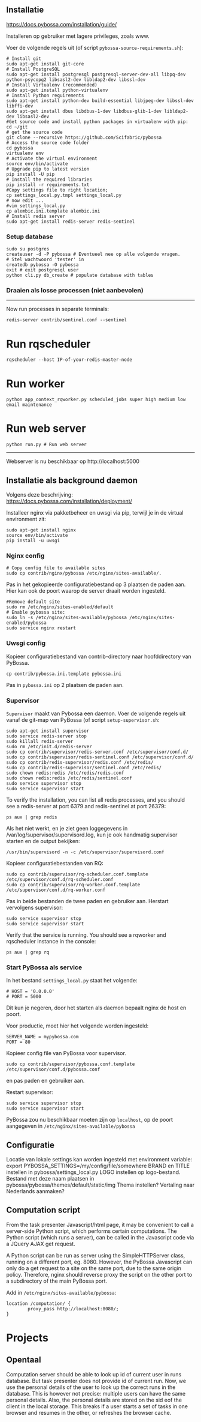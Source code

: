 ## Installatie
https://docs.pybossa.com/installation/guide/

Installeren op gebruiker met lagere privileges, zoals www.

Voer de volgende regels uit (of script `pybossa-source-requirements.sh`):

```
# Install git
sudo apt-get install git-core
# Install PostgreSQL
sudo apt-get install postgresql postgresql-server-dev-all libpq-dev python-psycopg2 libsasl2-dev libldap2-dev libssl-dev
# Install Virtualenv (recommended)
sudo apt-get install python-virtualenv
# Install Python requirements
sudo apt-get install python-dev build-essential libjpeg-dev libssl-dev libffi-dev
sudo apt-get install dbus libdbus-1-dev libdbus-glib-1-dev libldap2-dev libsasl2-dev
#Get source code and install python packages in virtualenv with pip:
cd ~/git
# get the source code
git clone --recursive https://github.com/Scifabric/pybossa
# Access the source code folder
cd pybossa
virtualenv env
# Activate the virtual environment
source env/bin/activate
# Upgrade pip to latest version
pip install -U pip
# Install the required libraries
pip install -r requirements.txt
#Copy settings file to right location;
cp settings_local.py.tmpl settings_local.py
# now edit ...
#vim settings_local.py
cp alembic.ini.template alembic.ini
# Install redis server
sudo apt-get install redis-server redis-sentinel
```

### Setup database

```
sudo su postgres
createuser -d -P pybossa # Eventueel nee op alle volgende vragen.
# Stel wachtwoord 'tester' in
createdb pybossa -O pybossa
exit # exit postgresql user
python cli.py db_create # populate database with tables
```

### Draaien als losse processen (niet aanbevolen)
------

Now run processes in separate terminals:

```
redis-server contrib/sentinel.conf --sentinel
```


# Run rqscheduler
```
rqscheduler --host IP-of-your-redis-master-node
```

# Run worker
```
python app_context_rqworker.py scheduled_jobs super high medium low email maintenance
```


# Run web server
```
python run.py # Run web server
```
-----

Webserver is nu beschikbaar op http://localhost:5000


## Installatie als background daemon
Volgens deze beschrijving: https://docs.pybossa.com/installation/deployment/


Installeer nginx via pakketbeheer en uwsgi via pip, terwijl je in de virtual environment zit:
```
sudo apt-get install nginx
source env/bin/activate
pip install -u uwsgi
```

### Nginx config

```
# Copy config file to available sites
sudo cp contrib/nginx/pybossa /etc/nginx/sites-available/.
```
Pas in het gekopieerde configuratiebestand op 3 plaatsen de paden aan.
Hier kan ook de poort waarop de server draait worden ingesteld.

```
#Remove default site
sudo rm /etc/nginx/sites-enabled/default
# Enable pybossa site:
sudo ln -s /etc/nginx/sites-available/pybossa /etc/nginx/sites-enabled/pybossa
sudo service nginx restart
```

### Uwsgi config
Kopieer configuratiebestand van contrib-directory naar hoofddirectory van PyBossa.
```
cp contrib/pybossa.ini.template pybossa.ini
```

Pas in `pybossa.ini` op 2 plaatsen de paden aan.

### Supervisor
`Supervisor` maakt van Pybossa een daemon. Voer de volgende regels uit vanaf de git-map van PyBossa (of script `setup-supervisor.sh`:
```
sudo apt-get install supervisor
sudo service redis-server stop
sudo killall redis-server
sudo rm /etc/init.d/redis-server
sudo cp contrib/supervisor/redis-server.conf /etc/supervisor/conf.d/
sudo cp contrib/supervisor/redis-sentinel.conf /etc/supervisor/conf.d/
sudo cp contrib/redis-supervisor/redis.conf /etc/redis/
sudo cp contrib/redis-supervisor/sentinel.conf /etc/redis/
sudo chown redis:redis /etc/redis/redis.conf
sudo chown redis:redis /etc/redis/sentinel.conf
sudo service supervisor stop
sudo service supervisor start
```

To verify the installation, you can list all redis processes, and you should see a redis-server at port 6379 and redis-sentinel at port 26379:

```
ps aux | grep redis
```

Als het niet werkt, en je ziet geen loggegevens in /var/log/supervisor/supervisord.log, kun je ook handmatig supervisor starten en de output bekijken:
```
/usr/bin/supervisord -n -c /etc/supervisor/supervisord.conf
```

Kopieer configuratiebestanden van RQ:

```
sudo cp contrib/supervisor/rq-scheduler.conf.template /etc/supervisor/conf.d/rq-scheduler.conf
sudo cp contrib/supervisor/rq-worker.conf.template /etc/supervisor/conf.d/rq-worker.conf
```

Pas in beide bestanden de twee paden en gebruiker aan. Herstart vervolgens supervisor:
```
sudo service supervisor stop
sudo service supervisor start
```

Verify that the service is running. You should see a rqworker and rqscheduler instance in the console:
```
ps aux | grep rq
```

### Start PyBossa als service
In het bestand `settings_local.py` staat het volgende:
```
# HOST = '0.0.0.0'
# PORT = 5000
```
Dit kun je negeren, door het starten als daemon bepaalt nginx de host en poort.

Voor productie, moet hier het volgende worden ingesteld:
```
SERVER_NAME = mypybossa.com
PORT = 80
```


Kopieer config file van PyBossa voor supervisor.
```
sudo cp contrib/supervisor/pybossa.conf.template /etc/supervisor/conf.d/pybossa.conf
```
en pas paden en gebruiker aan.

Restart supervisor:
```
sudo service supervisor stop
sudo service supervisor start
```

PyBossa zou nu beschikbaar moeten zijn op `localhost`, op de poort aangegeven in `/etc/nginx/sites-available/pybossa`

## Configuratie
Locatie van lokale settings kan worden ingesteld met environment variable: export PYBOSSA_SETTINGS=/my/config/file/somewhere
BRAND en TITLE instellen in pybossa/settings_local.py
LOGO instellen op logo-bestand. Bestand met deze naam plaatsen in pybossa/pybossa/themes/default/static/img
Thema instellen? Vertaling naar Nederlands aanmaken?

## Computation script
From the task presenter Javascript/html page, it may be convenient to call a server-side Python script, which performs certain computations.
The Python script (which runs a server), can be called in the Javascript code via a JQuery AJAX get request.

A Python script can be run as server using the SimpleHTTPServer class, running on a different port, eg. 8080. However, the PyBossa Javascript can only do a get request to a site on the same port, due to the same origin policy. Therefore, nginx should reverse proxy the script on the other port to a subdirectory of the main PyBossa port.

Add in `/etc/nginx/sites-available/pybossa`:

```
location /computation/ {
        proxy_pass http://localhost:8080/;
}
```


# Projects
## Opentaal
Computation server should be able to look up id of current user in runs database. But task presenter does not provide id of current run.
Now, we use the personal details of the user to look up the correct runs in the database. This is however not precise: multiple users can have the same personal details.
Also, the personal details are stored on the sid eof the client in the local storage. This breaks if a user starts a set of tasks in one browser and resumes in the other, or refreshes the browser cache.
